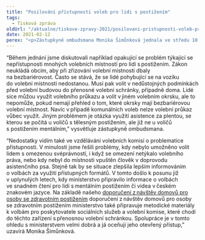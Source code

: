 ```yaml
---
title: "Posilování přístupnosti voleb pro lidi s postižením"
tags:
  - Tisková zpráva
oldUrl: "/aktualne/tiskove-zpravy-2021/posilovani-pristupnosti-voleb-pro-lidi-s-postizenim"
date: 2021-02-12
perex: "<p>Zástupkyně ombudsmana Monika Šimůnková jednala ve středu 10. února se zástupci Ministerstva vnitra ohledně přístupnosti voleb pro lidi s postižením. Tématem byla přístupnost volebních místností, informování o konání voleb přístupnou formou, vzdělávání volebních komisí nebo otázka omezení svéprávnosti v oblasti volebního práva. Ministerstvo přislíbilo v jednotlivých oblastech zlepšení. Již v minulosti se nám společně podařilo zajistit například informace o volbách ve znakovém jazyce.  </p>"
---
```


<!-- imported from the old website -->

<p>“Během jednání jsme diskutovali například opakující se problém týkající se nepřístupnosti mnohých volebních místností pro lidi s postižením. Zákon neukládá obcím, aby při zřizování volební místnosti dbaly na bezbariérovost. Často se stává, že se lidé pohybující se na vozíku do volební místnosti nedostanou. Musí pak volit v nedůstojných podmínkách před volební budovou do přenosné volební schránky, případně doma. Lidé sice můžou využít volebního průkazu a volit v jiném volebním okrsku, ale to nepomůže, pokud nemají přehled o tom, které okrsky mají bezbariérovou volební místnost. Navíc v případě komunálních voleb nelze volební průkaz vůbec využít. Jiným problémem je otázka využití asistence za plentou, se kterou se počítá u voličů s tělesným postižením, ale již ne u voličů s postižením mentálním,” vysvětluje zástupkyně ombudsmana.  </p><p>“Nedostatky vidím také ve vzdělávání volebních komisí o problematice přístupnosti. V minulosti jsme řešili problémy, kdy nebylo umožněno volit lidem s omezenou svéprávností, i když se omezení netýkalo volebního práva, nebo kdy nebyl do místnosti vpuštěn člověk v doprovodu asistenčního psa. Stejně tak by se situace zlepšila lepším informováním o volbách za využití přístupných formátů. V tomto došlo k posunu již v uplynulých letech, kdy ministerstvo připravilo informace o volbách ve snadném čtení pro lidi s mentálním postižením či videa v českém znakovém jazyce. Na základě našeho <a href="/uploads-import/CRPD/Doporuceni/28-2019_doporuceni-volebni-pravo.pdf" target="_blank" rel="noreferrer noopener">doporučení z návštěv domovů pro osoby se zdravotním postižením</a> doporučení z návštěv domovů pro osoby se zdravotním postižením ministerstvo také připravuje metodické materiály k volbám pro poskytovatele sociálních služeb a volební komise, které chodí do těchto zařízení s přenosnou volební schránkou. Spolupráce je v tomto ohledu s ministerstvem velmi dobrá a já oceňuji jeho otevřený přístup,” uzavírá Monika Šimůnková.  </p>
